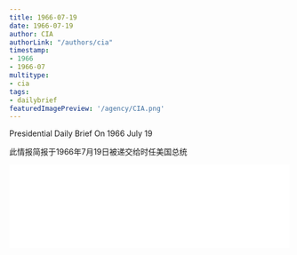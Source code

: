```yaml
---
title: 1966-07-19
date: 1966-07-19
author: CIA 
authorLink: "/authors/cia"
timestamp: 
- 1966
- 1966-07
multitype: 
- cia
tags: 
- dailybrief
featuredImagePreview: '/agency/CIA.png'
---
```



Presidential Daily Brief On 1966 July 19

此情报简报于1966年7月19日被递交给时任美国总统

<!--more-->





<div id="over" style="width:100%; overflow:hidden"> <iframe id="sFrame" name="sFrame" frameborder="no" border="0"  allowfullscreen marginwidth="0" scrolling="no" src = " /CIA/1966-07-19.html "  style = " position:absulute; width: 806px; top: 300;" > </iframe> </div>